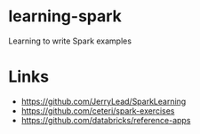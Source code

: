 # learning-spark

Learning to write Spark examples

# Links

- https://github.com/JerryLead/SparkLearning
- https://github.com/ceteri/spark-exercises
- https://github.com/databricks/reference-apps